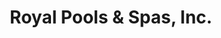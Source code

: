 ---
title: "Royal Pools & Spas, Inc."
url: /new-hampton/royal-pools-and-spas-inc/
shop: swimming pool
---